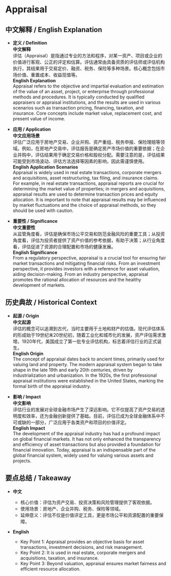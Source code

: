 # Appraisal

## 中文解释 / English Explanation

* **定义 / Definition**  
  **中文解释**  
  评估（Appraisal）是指通过专业的方法和程序，对某一资产、项目或企业的价值进行客观、公正的评定和估算。评估通常由具备资质的评估师或评估机构执行，其结果用于交易定价、融资、税务、保险等多种场景。核心概念包括市场价值、重置成本、收益现值等。  
  **English Explanation**  
  Appraisal refers to the objective and impartial evaluation and estimation of the value of an asset, project, or enterprise through professional methods and procedures. It is typically conducted by qualified appraisers or appraisal institutions, and the results are used in various scenarios such as transaction pricing, financing, taxation, and insurance. Core concepts include market value, replacement cost, and present value of income.

* **应用 / Application**  
  **中文应用场景**  
  评估广泛应用于房地产交易、企业并购、资产重组、税务申报、保险理赔等领域。例如，在房地产交易中，评估报告是确定房产市场价值的重要依据；在企业并购中，评估结果用于确定交易价格和股权分配。需要注意的是，评估结果可能受到市场波动、评估方法选择等因素的影响，因此需谨慎使用。  
  **English Application Scenarios**  
  Appraisal is widely used in real estate transactions, corporate mergers and acquisitions, asset restructuring, tax filing, and insurance claims. For example, in real estate transactions, appraisal reports are crucial for determining the market value of properties; in mergers and acquisitions, appraisal results are used to determine transaction prices and equity allocation. It is important to note that appraisal results may be influenced by market fluctuations and the choice of appraisal methods, so they should be used with caution.

* **重要性 / Significance**  
  **中文重要性**  
  从监管角度看，评估是确保市场公平交易和防范金融风险的重要工具；从投资角度看，评估为投资者提供了资产价值的参考依据，有助于决策；从行业角度看，评估促进了资源的合理配置和市场的健康发展。  
  **English Significance**  
  From a regulatory perspective, appraisal is a crucial tool for ensuring fair market transactions and mitigating financial risks. From an investment perspective, it provides investors with a reference for asset valuation, aiding decision-making. From an industry perspective, appraisal promotes the rational allocation of resources and the healthy development of markets.

## 历史典故 / Historical Context

* **起源 / Origin**  
  **中文起源**  
  评估的概念可以追溯到古代，当时主要用于土地和财产的估值。现代评估体系的形成始于19世纪末20世纪初，随着工业化和城市化的发展，资产评估需求激增。1920年代，美国成立了第一批专业评估机构，标志着评估行业的正式诞生。  
  **English Origin**  
  The concept of appraisal dates back to ancient times, primarily used for valuing land and property. The modern appraisal system began to take shape in the late 19th and early 20th centuries, driven by industrialization and urbanization. In the 1920s, the first professional appraisal institutions were established in the United States, marking the formal birth of the appraisal industry.

* **影响 / Impact**  
  **中文影响**  
  评估行业的发展对全球金融市场产生了深远影响。它不仅提高了资产交易的透明度和效率，还为金融创新提供了基础。目前，评估已成为全球金融体系中不可或缺的一部分，广泛应用于各类资产和项目的价值评定。  
  **English Impact**  
  The development of the appraisal industry has had a profound impact on global financial markets. It has not only enhanced the transparency and efficiency of asset transactions but also provided a foundation for financial innovation. Today, appraisal is an indispensable part of the global financial system, widely used for valuing various assets and projects.

## 要点总结 / Takeaway

* **中文**  
  - 核心价值：评估为资产交易、投资决策和风险管理提供了客观依据。  
  - 使用场景：房地产、企业并购、税务、保险等领域。  
  - 延伸意义：评估不仅是价值评定工具，更是市场公平和资源配置的重要保障。  

* **English**  
  - Key Point 1: Appraisal provides an objective basis for asset transactions, investment decisions, and risk management.  
  - Key Point 2: It is used in real estate, corporate mergers and acquisitions, taxation, and insurance.  
  - Key Point 3: Beyond valuation, appraisal ensures market fairness and efficient resource allocation.